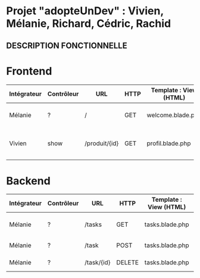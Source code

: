 
# Projet "adopteUnDev" : Vivien, Mélanie, Richard, Cédric, Rachid

## DESCRIPTION FONCTIONNELLE

# Frontend
|Intégrateur|Contrôleur|URL|HTTP|Template : View (HTML)|Action|Avancement (:green_heart: :yellow_heart: :heart:)|
|--- |--- |--- |--- |--- |--- |--- |
|Mélanie|?|/|GET|welcome.blade.php|Afficher la page d'accueil|:yellow_heart:|
|Vivien|show|/produit/{id}|GET|profil.blade.php|Afficher un profil/produit en particulier|:yellow_heart:|



# Backend
|Intégrateur|Contrôleur|URL|HTTP|Template : View (HTML)|Action|Avancement (:green_heart: :yellow_heart: :heart:)|
|--- |--- |--- |--- |--- |--- |--- |
|Mélanie|?|/tasks|GET|tasks.blade.php|Afficher toutes les tâches|:green_heart:|
|Mélanie|?|/task|POST|tasks.blade.php|Publier une tâche|:green_heart:|
|Mélanie|?|/task/{id}|DELETE|tasks.blade.php|Supprimer une tâche|:green_heart:|


